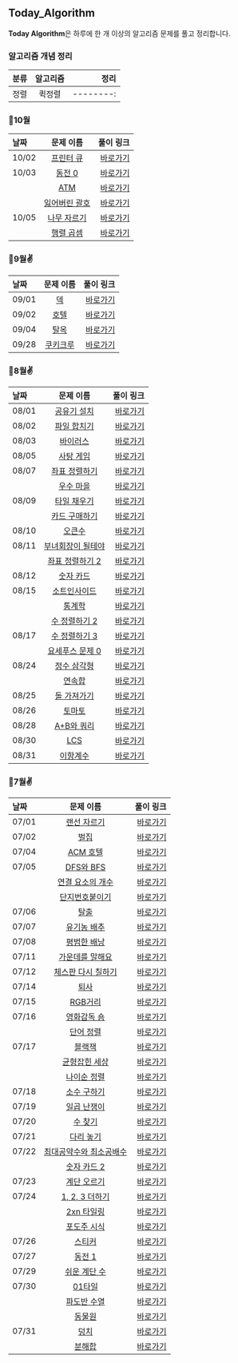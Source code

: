 ## Today_Algorithm

**Today Algorithm**은 하루에 한 개 이상의 알고리즘 문제를 풀고 정리합니다.

### 알고리즘 개념 정리

| 분류 | 알고리즘 | 정리 |
| :--- |   :---:   |  --------:|
| 정렬 |   퀵정렬   |  --------:|

### 🚩10월

| 날짜 | 문제 이름 | 풀이 링크 |
| :--- |   :---:   |  --------:|
| 10/02 | [프린터 큐](https://www.acmicpc.net/problem/1966)  |  [바로가기](https://github.com/HongEunbeen/Today_Algorithm/tree/main/10/1002)  |
| 10/03 | [동전 0](https://www.acmicpc.net/problem/11047)  |  [바로가기](https://github.com/HongEunbeen/Today_Algorithm/tree/main/10/1003/동전0)  |
|| [ATM](https://www.acmicpc.net/problem/11399)  |  [바로가기](https://github.com/HongEunbeen/Today_Algorithm/tree/main/10/1003/ATM)  |
|| [잃어버린 괄호](https://www.acmicpc.net/problem/1541)  |  [바로가기](https://github.com/HongEunbeen/Today_Algorithm/tree/main/10/1003/잃어버린괄호)  |
| 10/05 | [나무 자르기](https://www.acmicpc.net/problem/2805)  |  [바로가기](https://github.com/HongEunbeen/Today_Algorithm/tree/main/10/1005/나무자르기)  |
|| [행렬 곱셈](https://www.acmicpc.net/problem/2740)  |  [바로가기](https://github.com/HongEunbeen/Today_Algorithm/tree/main/10/1005/행렬곱샘)  |


### 🚩9월✌

| 날짜 | 문제 이름 | 풀이 링크 |
| :--- |   :---:   |  --------:|
| 09/01 | [덱](https://www.acmicpc.net/problem/10866)  |  [바로가기](https://github.com/HongEunbeen/Today_Algorithm/tree/main/09/0901)  |
| 09/02 | [호텔](https://www.acmicpc.net/problem/1106)  |  [바로가기](https://github.com/HongEunbeen/Today_Algorithm/tree/main/09/0902)  |
| 09/04 | [탈옥](https://www.acmicpc.net/problem/9376)  |  [바로가기](https://github.com/HongEunbeen/Today_Algorithm/tree/main/09/0904)  |
| 09/28 | [쿠키크루](https://www.acmicpc.net/problem/22939)  |  [바로가기](https://github.com/HongEunbeen/Today_Algorithm/tree/main/09/0928)  |

### 🚩8월✌

| 날짜 | 문제 이름 | 풀이 링크 |
| :--- |   :---:   |  --------:|
| 08/01 | [공유기 설치](https://www.acmicpc.net/problem/2110)  |  [바로가기](https://github.com/HongEunbeen/Today_Algorithm/tree/main/08/0801)  |
| 08/02 | [파일 합치기](https://www.acmicpc.net/problem/11066)  |  [바로가기](https://github.com/HongEunbeen/Today_Algorithm/tree/main/08/0802)  |
| 08/03 | [바이러스](https://www.acmicpc.net/problem/2606)  |  [바로가기](https://github.com/HongEunbeen/Today_Algorithm/tree/main/08/0803)  |
| 08/05 | [사탕 게임](https://www.acmicpc.net/problem/3085)  |  [바로가기](https://github.com/HongEunbeen/Today_Algorithm/tree/main/08/0805)  |
| 08/07 | [좌표 정렬하기](https://www.acmicpc.net/problem/11650)  |  [바로가기](https://github.com/HongEunbeen/Today_Algorithm/tree/main/08/0807/좌표정렬하기)  |
|| [우수 마을](https://www.acmicpc.net/problem/1949)  |  [바로가기](https://github.com/HongEunbeen/Today_Algorithm/tree/main/08/0807/우수마을)  |
| 08/09 | [타일 채우기](https://www.acmicpc.net/problem/2133)  |  [바로가기](https://github.com/HongEunbeen/Today_Algorithm/tree/main/08/0809/타일채우기)  |
|| [카드 구매하기](https://www.acmicpc.net/problem/11052)  |  [바로가기](https://github.com/HongEunbeen/Today_Algorithm/tree/main/08/0809/카드구매하기)  |
| 08/10 | [오큰수](https://www.acmicpc.net/problem/17298)  |  [바로가기](https://github.com/HongEunbeen/Today_Algorithm/tree/main/08/0810)  |
| 08/11 | [부녀회장이 될테야](https://www.acmicpc.net/problem/2775)  |  [바로가기](https://github.com/HongEunbeen/Today_Algorithm/tree/main/08/0811/부녀회장이될테야)  |
|| [좌표 정렬하기 2](https://www.acmicpc.net/problem/11651)  |  [바로가기](https://github.com/HongEunbeen/Today_Algorithm/tree/main/08/0811/좌표정렬하기2)  |
| 08/12 | [숫자 카드](https://www.acmicpc.net/problem/10815)  |  [바로가기](https://github.com/HongEunbeen/Today_Algorithm/tree/main/08/0812)  |
| 08/15 | [소트인사이드](https://www.acmicpc.net/problem/1427)  |  [바로가기](https://github.com/HongEunbeen/Today_Algorithm/tree/main/08/0815/소트인사이드)  |
|| [통계학](https://www.acmicpc.net/problem/2108)  |  [바로가기](https://github.com/HongEunbeen/Today_Algorithm/tree/main/08/0815/통계학)  |
|| [수 정렬하기 2](https://www.acmicpc.net/problem/2751)  |  [바로가기](https://github.com/HongEunbeen/Today_Algorithm/tree/main/08/0815/수정렬하기2)  |
| 08/17 | [수 정렬하기 3](https://www.acmicpc.net/problem/10989)  |  [바로가기](https://github.com/HongEunbeen/Today_Algorithm/tree/main/08/0817/수정렬하기3)  |
|| [요세푸스 문제 0](https://www.acmicpc.net/problem/11866)  |  [바로가기](https://github.com/HongEunbeen/Today_Algorithm/tree/main/08/0817/요세푸스문제0)  |
| 08/24 | [정수 삼각형](https://www.acmicpc.net/problem/1932)  |  [바로가기](https://github.com/HongEunbeen/Today_Algorithm/tree/main/08/0824/정수삼각형)  |
|| [연속합](https://www.acmicpc.net/problem/1912)  |  [바로가기](https://github.com/HongEunbeen/Today_Algorithm/tree/main/08/0824/연속합)  |
| 08/25 | [돌 가져가기](https://www.acmicpc.net/problem/22354)  |  [바로가기](https://github.com/HongEunbeen/Today_Algorithm/tree/main/08/0825)  |
| 08/26 | [토마토](https://www.acmicpc.net/problem/7576)  |  [바로가기](https://github.com/HongEunbeen/Today_Algorithm/tree/main/08/0826)  |
| 08/28 | [A+B와 쿼리](https://www.acmicpc.net/problem/22873)  |  [바로가기](https://github.com/HongEunbeen/Today_Algorithm/tree/main/08/0828)  |
| 08/30 | [LCS](https://www.acmicpc.net/problem/9251)  |  [바로가기](https://github.com/HongEunbeen/Today_Algorithm/tree/main/08/0830)  |
| 08/31 | [이항계수](https://www.acmicpc.net/problem/11050)  |  [바로가기](https://github.com/HongEunbeen/Today_Algorithm/tree/main/08/0831)  |

### 🚩7월✌

| 날짜 | 문제 이름 | 풀이 링크 |
| :--- |   :---:   |  --------:|
| 07/01 | [랜선 자르기](https://www.acmicpc.net/problem/1654)  |  [바로가기](https://github.com/HongEunbeen/Today_Algorithm/tree/main/07/0701)  |
| 07/02 | [벌집](https://www.acmicpc.net/problem/2292)  |  [바로가기](https://github.com/HongEunbeen/Today_Algorithm/tree/main/07/0702)  |
| 07/04 | [ACM 호텔](https://www.acmicpc.net/problem/10250)  |  [바로가기](https://github.com/HongEunbeen/Today_Algorithm/tree/main/07/0704)  |
| 07/05 | [DFS와 BFS](https://www.acmicpc.net/problem/1260)  |  [바로가기](https://github.com/HongEunbeen/Today_Algorithm/tree/main/07/0705/DFS와BFS)  |
|| [연결 요소의 개수](https://www.acmicpc.net/problem/11724)  |  [바로가기](https://github.com/HongEunbeen/Today_Algorithm/tree/main/07/0705/연결요소의개수)  |
|| [단지번호붙이기](https://www.acmicpc.net/problem/2667)  |  [바로가기](https://github.com/HongEunbeen/Today_Algorithm/tree/main/07/0705/단지번호붙이기)  |
| 07/06 | [탈출](https://www.acmicpc.net/problem/3055)  |  [바로가기](https://github.com/HongEunbeen/Today_Algorithm/tree/main/07/0706)  |
| 07/07 | [유기농 배추](https://www.acmicpc.net/problem/1012)  |  [바로가기](https://github.com/HongEunbeen/Today_Algorithm/tree/main/07/0707)  |
| 07/08 | [평범한 배낭](https://www.acmicpc.net/problem/12865)  |  [바로가기](https://github.com/HongEunbeen/Today_Algorithm/tree/main/07/0708)  |
| 07/11 | [가운데를 말해요](https://www.acmicpc.net/problem/1655)  |  [바로가기](https://github.com/HongEunbeen/Today_Algorithm/tree/main/07/0711)  |
| 07/12 | [체스판 다시 칠하기](https://www.acmicpc.net/problem/1018)  |  [바로가기](https://github.com/HongEunbeen/Today_Algorithm/tree/main/07/0712)  |
| 07/14 | [퇴사](https://www.acmicpc.net/problem/14501)  |  [바로가기](https://github.com/HongEunbeen/Today_Algorithm/tree/main/07/0714)  |
| 07/15 | [RGB거리](https://www.acmicpc.net/problem/1149)  |  [바로가기](https://github.com/HongEunbeen/Today_Algorithm/tree/main/07/0715)  |
| 07/16 | [영화감독 숌](https://www.acmicpc.net/problem/1436)  |  [바로가기](https://github.com/HongEunbeen/Today_Algorithm/tree/main/0716/07/영화감독숌)  |
|| [단어 정렬](https://www.acmicpc.net/problem/1181)  |  [바로가기](https://github.com/HongEunbeen/Today_Algorithm/tree/main/0716/07/단어정렬)  |
| 07/17 | [블랙잭](https://www.acmicpc.net/problem/2798)  |  [바로가기](https://github.com/HongEunbeen/Today_Algorithm/tree/main/0717/07/블랙잭)  |
|| [균형잡힌 세상](https://www.acmicpc.net/problem/4949)  |  [바로가기](https://github.com/HongEunbeen/Today_Algorithm/tree/main/0717/07/균형잡힌세상)  |
|| [나이순 정렬](https://www.acmicpc.net/problem/10814)  |  [바로가기](https://github.com/HongEunbeen/Today_Algorithm/tree/main/0717/07/나이순정렬)  |
| 07/18 | [소수 구하기](https://www.acmicpc.net/problem/1929)  |  [바로가기](https://github.com/HongEunbeen/Today_Algorithm/tree/main/07/0718)  |
| 07/19 | [일곱 난쟁이](https://www.acmicpc.net/problem/2309)  |  [바로가기](https://github.com/HongEunbeen/Today_Algorithm/tree/main/07/0719)  |
| 07/20 | [수 찾기](https://www.acmicpc.net/problem/1920)  |  [바로가기](https://github.com/HongEunbeen/Today_Algorithm/tree/main/07/0720)  |
| 07/21 | [다리 놓기](https://www.acmicpc.net/problem/1010)  |  [바로가기](https://github.com/HongEunbeen/Today_Algorithm/tree/main/07/0721)  |
| 07/22 | [최대공약수와 최소공배수](https://www.acmicpc.net/problem/2609)  |  [바로가기](https://github.com/HongEunbeen/Today_Algorithm/tree/main/0722/07/최대공약수와최소공배수)  |
|| [숫자 카드 2](https://www.acmicpc.net/problem/10816)  |  [바로가기](https://github.com/HongEunbeen/Today_Algorithm/tree/main/0722/07/숫자카드)  |
| 07/23 | [계단 오르기](https://www.acmicpc.net/problem/2579)  |  [바로가기](https://github.com/HongEunbeen/Today_Algorithm/tree/main/07/0723)  |
| 07/24 | [1, 2, 3 더하기](https://www.acmicpc.net/problem/9095)  |  [바로가기](https://github.com/HongEunbeen/Today_Algorithm/tree/main/07/0724/123더하기)  |
|| [2xn 타일링](https://www.acmicpc.net/problem/11726)  |  [바로가기](https://github.com/HongEunbeen/Today_Algorithm/tree/main/07/0724/2xn타일링)  |
|| [포도주 시식](https://www.acmicpc.net/problem/2156)  |  [바로가기](https://github.com/HongEunbeen/Today_Algorithm/tree/main/07/0724/포도주시식)  |
| 07/26 | [스티커](https://www.acmicpc.net/problem/9465)  |  [바로가기](https://github.com/HongEunbeen/Today_Algorithm/tree/main/07/0726)  |
| 07/27 | [동전 1](https://www.acmicpc.net/problem/2293)  |  [바로가기](https://github.com/HongEunbeen/Today_Algorithm/tree/main/07/0727)  |
| 07/29 | [쉬운 계단 수](https://www.acmicpc.net/problem/10844)  |  [바로가기](https://github.com/HongEunbeen/Today_Algorithm/tree/main/07/0729)  |
| 07/30 | [01타일](https://www.acmicpc.net/problem/1904)  |  [바로가기](https://github.com/HongEunbeen/Today_Algorithm/tree/main/07/0730/01타일)  |
|| [파도반 수열](https://www.acmicpc.net/problem/9461)  |  [바로가기](https://github.com/HongEunbeen/Today_Algorithm/tree/main/07/0730/파도반수열)  |
|| [동물원](https://www.acmicpc.net/problem/1309)  |  [바로가기](https://github.com/HongEunbeen/Today_Algorithm/tree/main/07/0730/동물원)  |
| 07/31 | [덩치](https://www.acmicpc.net/problem/7568)  |  [바로가기](https://github.com/HongEunbeen/Today_Algorithm/tree/main/07/0731/덩치)  |
|| [분해합](https://www.acmicpc.net/problem/2231)  |  [바로가기](https://github.com/HongEunbeen/Today_Algorithm/tree/main/07/0731/분해합)  |
